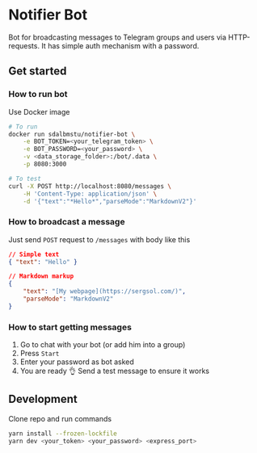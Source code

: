 # Notifier Bot

Bot for broadcasting messages to Telegram groups and users via HTTP-requests. It has simple auth mechanism with a password.

## Get started

### How to run bot

Use Docker image

```bash
# To run
docker run sdalbmstu/notifier-bot \
    -e BOT_TOKEN=<your_telegram_token> \
    -e BOT_PASSWORD=<your_password> \
    -v <data_storage_folder>:/bot/.data \
    -p 8080:3000

# To test
curl -X POST http://localhost:8080/messages \
    -H 'Content-Type: application/json' \
    -d '{"text":"*Hello*","parseMode":"MarkdownV2"}'
```

### How to broadcast a message

Just send `POST` request to `/messages` with body like this

```json
// Simple text
{ "text": "Hello" }

// Markdown markup
{
    "text": "[My webpage](https://sergsol.com/)",
    "parseMode": "MarkdownV2" 
}
```

### How to start getting messages

1. Go to chat with your bot (or add him into a group)
2. Press `Start`
3. Enter your password as bot asked
4. You are ready 👌 Send a test message to ensure it works

## Development

Clone repo and run commands

```bash
yarn install --frozen-lockfile
yarn dev <your_token> <your_password> <express_port>
```
